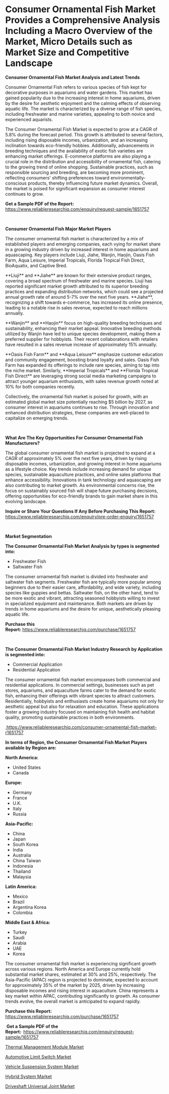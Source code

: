 <p><h1>Consumer Ornamental Fish Market Provides a Comprehensive Analysis Including a Macro Overview of the Market, Micro Details such as Market Size and Competitive Landscape</h1></p><p><strong>Consumer Ornamental Fish Market Analysis and Latest Trends</strong></p>
<p><p>Consumer Ornamental Fish refers to various species of fish kept for decorative purposes in aquariums and water gardens. This market has gained popularity due to the increasing interest in home aquariums, driven by the desire for aesthetic enjoyment and the calming effects of observing aquatic life. The market is characterized by a diverse range of fish species, including freshwater and marine varieties, appealing to both novice and experienced aquarists.</p><p>The Consumer Ornamental Fish Market is expected to grow at a CAGR of 5.8% during the forecast period. This growth is attributed to several factors, including rising disposable incomes, urbanization, and an increasing inclination towards eco-friendly hobbies. Additionally, advancements in breeding techniques and the availability of exotic fish varieties are enhancing market offerings. E-commerce platforms are also playing a crucial role in the distribution and accessibility of ornamental fish, catering to the growing trend of online shopping. Sustainable practices, such as responsible sourcing and breeding, are becoming more prominent, reflecting consumers' shifting preferences toward environmentally-conscious products, thereby influencing future market dynamics. Overall, the market is poised for significant expansion as consumer interest continues to grow.</p></p>
<p><strong>Get a Sample PDF of the Report:&nbsp;</strong> <a href="https://www.reliableresearchiq.com/enquiry/request-sample/1651757?utm_campaign=1877&utm_medium=2&utm_source=Github&utm_content=ia&utm_term=08122024&utm_id=consumer-ornamental-fish">https://www.reliableresearchiq.com/enquiry/request-sample/1651757</a></p>
<p>&nbsp;</p>
<p><strong>Consumer Ornamental Fish Major Market Players</strong></p>
<p><p>The consumer ornamental fish market is characterized by a mix of established players and emerging companies, each vying for market share in a growing industry driven by increased interest in home aquariums and aquascaping. Key players include Liuji, Jiahe, Wanjin, Haojin, Oasis Fish Farm, Aqua Leisure, Imperial Tropicals, Florida Tropical Fish Direct, BioAquatix, and Captive Bred.</p><p>**Liuji** and **Jiahe** are known for their extensive product ranges, covering a broad spectrum of freshwater and marine species. Liuji has reported significant market growth attributed to its superior breeding practices and expanding distribution networks, which could see a projected annual growth rate of around 5-7% over the next five years. **Jiahe**, recognizing a shift towards e-commerce, has increased its online presence, leading to a notable rise in sales revenue, expected to reach millions annually.</p><p>**Wanjin** and **Haojin** focus on high-quality breeding techniques and sustainability, enhancing their market appeal. Innovative breeding methods utilized by Wanjin have led to unique species development, making them a preferred supplier for hobbyists. Their recent collaborations with retailers have resulted in a sales revenue increase of approximately 15% annually.</p><p>**Oasis Fish Farm** and **Aqua Leisure** emphasize customer education and community engagement, boosting brand loyalty and sales. Oasis Fish Farm has expanded its offerings to include rare species, aiming to tap into the niche market. Similarly, **Imperial Tropicals** and **Florida Tropical Fish Direct** are leveraging strong social media marketing campaigns to attract younger aquarium enthusiasts, with sales revenue growth noted at 10% for both companies recently.</p><p>Collectively, the ornamental fish market is poised for growth, with an estimated global market size potentially reaching $5 billion by 2027, as consumer interest in aquariums continues to rise. Through innovation and enhanced distribution strategies, these companies are well-placed to capitalize on emerging trends.</p></p>
<p>&nbsp;</p>
<p><strong>What Are The Key Opportunities For Consumer Ornamental Fish Manufacturers?</strong></p>
<p><p>The global consumer ornamental fish market is projected to expand at a CAGR of approximately 5% over the next five years, driven by rising disposable incomes, urbanization, and growing interest in home aquariums as a lifestyle choice. Key trends include increasing demand for unique species, sustainable aquaculture practices, and online sales platforms that enhance accessibility. Innovations in tank technology and aquascaping are also contributing to market growth. As environmental concerns rise, the focus on sustainably sourced fish will shape future purchasing decisions, offering opportunities for eco-friendly brands to gain market share in this evolving landscape.</p></p>
<p><strong>Inquire or Share Your Questions If Any Before Purchasing This Report:</strong> <a href="https://www.reliableresearchiq.com/enquiry/pre-order-enquiry/1651757?utm_campaign=1877&utm_medium=2&utm_source=Github&utm_content=ia&utm_term=08122024&utm_id=consumer-ornamental-fish">https://www.reliableresearchiq.com/enquiry/pre-order-enquiry/1651757</a></p>
<p>&nbsp;</p>
<p><strong>Market Segmentation</strong></p>
<p><strong>The Consumer Ornamental Fish Market Analysis by types is segmented into:</strong></p>
<p><ul><li>Freshwater Fish</li><li>Saltwater Fish</li></ul></p>
<p><p>The consumer ornamental fish market is divided into freshwater and saltwater fish segments. Freshwater fish are typically more popular among beginners due to their easier care, affordability, and wide variety, including species like guppies and bettas. Saltwater fish, on the other hand, tend to be more exotic and vibrant, attracting seasoned hobbyists willing to invest in specialized equipment and maintenance. Both markets are driven by trends in home aquariums and the desire for unique, aesthetically pleasing aquatic life.</p></p>
<p><strong>Purchase this Report:&nbsp;</strong><a href="https://www.reliableresearchiq.com/purchase/1651757?utm_campaign=1877&utm_medium=2&utm_source=Github&utm_content=ia&utm_term=08122024&utm_id=consumer-ornamental-fish">https://www.reliableresearchiq.com/purchase/1651757</a></p>
<p>&nbsp;</p>
<p><strong>The Consumer Ornamental Fish Market Industry Research by Application is segmented into:</strong></p>
<p><ul><li>Commercial Application</li><li>Residential Application</li></ul></p>
<p><p>The consumer ornamental fish market encompasses both commercial and residential applications. In commercial settings, businesses such as pet stores, aquariums, and aquaculture farms cater to the demand for exotic fish, enhancing their offerings with vibrant species to attract customers. Residentially, hobbyists and enthusiasts create home aquariums not only for aesthetic appeal but also for relaxation and education. These applications foster a growing industry focused on maintaining fish health and habitat quality, promoting sustainable practices in both environments.</p></p>
<p><a href="https://www.reliableresearchiq.com/consumer-ornamental-fish-market-r1651757?utm_campaign=1877&utm_medium=2&utm_source=Github&utm_content=ia&utm_term=08122024&utm_id=consumer-ornamental-fish">&nbsp;https://www.reliableresearchiq.com/consumer-ornamental-fish-market-r1651757</a></p>
<p><strong>In terms of Region, the Consumer Ornamental Fish Market Players available by Region are:</strong></p>
<p>
    <p> <strong> North America: </strong>
        <ul>
            <li>United States</li>
            <li>Canada</li>
        </ul>
        </p> 
    <p> <strong> Europe: </strong>
        <ul>
            <li>Germany</li>
            <li>France</li>
            <li>U.K.</li>
            <li>Italy</li>
            <li>Russia</li>
        </ul>
        </p> 
    <p> <strong> Asia-Pacific: </strong>
        <ul>
            <li>China</li>
            <li>Japan</li>
            <li>South Korea</li>
            <li>India</li>
            <li>Australia</li>
            <li>China Taiwan</li>
            <li>Indonesia</li>
            <li>Thailand</li>
            <li>Malaysia</li>
        </ul>
        </p> 
    <p> <strong> Latin America: </strong>
        <ul>
            <li>Mexico</li>
            <li>Brazil</li>
            <li>Argentina Korea</li>
            <li>Colombia</li>
        </ul>
        </p> 
    <p> <strong> Middle East & Africa: </strong>
        <ul>
            <li>Turkey</li>
            <li>Saudi</li>
            <li>Arabia</li>
            <li>UAE</li>
            <li>Korea</li>
        </ul>
    </p>
    </p>
<p><p>The consumer ornamental fish market is experiencing significant growth across various regions. North America and Europe currently hold substantial market shares, estimated at 30% and 25%, respectively. The Asia-Pacific (APAC) region is projected to dominate, expected to account for approximately 35% of the market by 2025, driven by increasing disposable incomes and rising interest in aquaculture. China represents a key market within APAC, contributing significantly to growth. As consumer trends evolve, the overall market is anticipated to expand rapidly.</p></p>
<p><strong>Purchase this Report: </strong><a href="https://www.reliableresearchiq.com/purchase/1651757?utm_campaign=1877&utm_medium=2&utm_source=Github&utm_content=ia&utm_term=08122024&utm_id=consumer-ornamental-fish">https://www.reliableresearchiq.com/purchase/1651757</a></p>
<p>&nbsp;<strong>Get a Sample PDF of the Report:&nbsp;&nbsp;</strong><a href="https://www.reliableresearchiq.com/enquiry/request-sample/1651757?utm_campaign=1877&utm_medium=2&utm_source=Github&utm_content=ia&utm_term=08122024&utm_id=consumer-ornamental-fish">https://www.reliableresearchiq.com/enquiry/request-sample/1651757</a></p>
<p><strong></strong></p>
<p><p><a href="https://www.linkedin.com/pulse/the-sympatico-insight-9odme?utm_campaign=1877&utm_medium=2&utm_source=Github&utm_content=ia&utm_term=08122024&utm_id=consumer-ornamental-fish">Thermal Management Module Market</a></p><p><a href="https://www.linkedin.com/pulse/the-sympatico-insight-9odme?utm_campaign=1877&utm_medium=2&utm_source=Github&utm_content=ia&utm_term=08122024&utm_id=consumer-ornamental-fish">Automotive Limit Switch Market</a></p><p><a href="https://www.linkedin.com/pulse/the-sympatico-insight-9odme?utm_campaign=1877&utm_medium=2&utm_source=Github&utm_content=ia&utm_term=08122024&utm_id=consumer-ornamental-fish">Vehicle Suspension System Market</a></p><p><a href="https://www.linkedin.com/pulse/the-sympatico-insight-9odme?utm_campaign=1877&utm_medium=2&utm_source=Github&utm_content=ia&utm_term=08122024&utm_id=consumer-ornamental-fish">Hybrid System Market</a></p><p><a href="https://www.linkedin.com/pulse/the-sympatico-insight-9odme?utm_campaign=1877&utm_medium=2&utm_source=Github&utm_content=ia&utm_term=08122024&utm_id=consumer-ornamental-fish">Driveshaft Universal Joint Market</a></p></p>